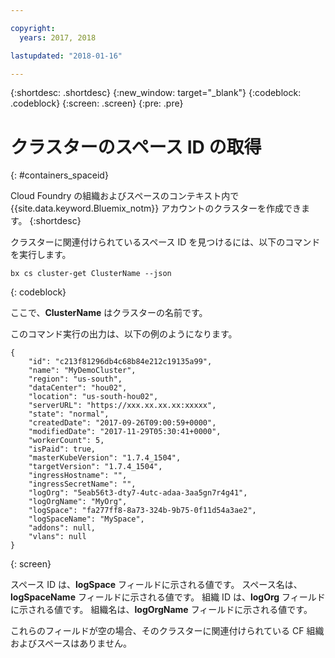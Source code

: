 ```yaml
---

copyright:
  years: 2017, 2018

lastupdated: "2018-01-16"

---
```


{:shortdesc: .shortdesc}
{:new_window: target="_blank"}
{:codeblock: .codeblock}
{:screen: .screen}
{:pre: .pre}


# クラスターのスペース ID の取得
{: #containers_spaceid}

Cloud Foundry の組織およびスペースのコンテキスト内で {{site.data.keyword.Bluemix_notm}} アカウントのクラスターを作成できます。 
{:shortdesc}

クラスターに関連付けられているスペース ID を見つけるには、以下のコマンドを実行します。

```
bx cs cluster-get ClusterName --json
```
{: codeblock}

ここで、**ClusterName** はクラスターの名前です。


このコマンド実行の出力は、以下の例のようになります。

```
{
    "id": "c213f81296db4c68b84e212c19135a99",
    "name": "MyDemoCluster",
    "region": "us-south",
    "dataCenter": "hou02",
    "location": "us-south-hou02",
    "serverURL": "https://xxx.xx.xx.xx:xxxxx",
    "state": "normal",
    "createdDate": "2017-09-26T09:00:59+0000",
    "modifiedDate": "2017-11-29T05:30:41+0000",
    "workerCount": 5,
    "isPaid": true,
    "masterKubeVersion": "1.7.4_1504",
    "targetVersion": "1.7.4_1504",
    "ingressHostname": "",
    "ingressSecretName": "",
    "logOrg": "5eab56t3-dty7-4utc-adaa-3aa5gn7r4g41",
    "logOrgName": "MyOrg",
    "logSpace": "fa277ff8-8a73-324b-9b75-0f11d54a3ae2",
    "logSpaceName": "MySpace",
    "addons": null,
    "vlans": null
}
```
{: screen}

スペース ID は、**logSpace** フィールドに示される値です。
スペース名は、**logSpaceName** フィールドに示される値です。
組織 ID は、**logOrg** フィールドに示される値です。
組織名は、**logOrgName** フィールドに示される値です。

これらのフィールドが空の場合、そのクラスターに関連付けられている CF 組織およびスペースはありません。



